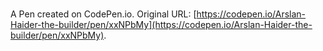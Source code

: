 # 

A Pen created on CodePen.io. Original URL: [https://codepen.io/Arslan-Haider-the-builder/pen/xxNPbMy](https://codepen.io/Arslan-Haider-the-builder/pen/xxNPbMy).


